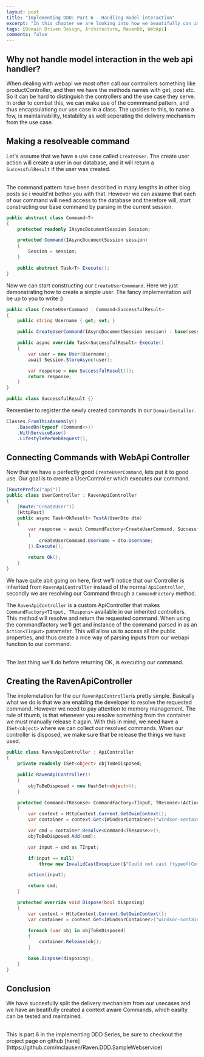 ```yaml
---
layout: post
title: "Implementing DDD: Part 6 - Handling model interaction"
excerpt: "In this chapter we are looking into how we beautifully can interact between the WebApi controller and our domain model"
tags: [Domain Driven Design, Architecture, RavenDb, WebApi]
comments: false
---
```


## Why not handle model interaction in the web api handler?

When dealing with webapi we most often call our controllers something like productController, and then we have the methods names with get, post etc. So it can be hard to distinguish the controllers and the use case they serve. In order to combat this, we can make use of the commmand pattern, and thus encapsulationg our use case in a class. The upsides to this, to name a few, is maintainability, testability as well seperating the delivery mechanism from the use case.

## Making a resolveable command
Let's assume that we have a use case called `CreateUser`. The create user action will create a user in our database, and it will return a `SuccessfulResult` if the user was created.

<br />
The command pattern have been described in many lengths in other blog posts so i would'nt bother you with that. However we can assume that each of our command will need access to the database and therefore will, start constructing our base command by parsing in the current session.

``` csharp
public abstract class Command<T>
{
    protected readonly IAsyncDocumentSession Session;

    protected Command(IAsyncDocumentSession session)
    {
        Session = session;
    }

    public abstract Task<T> Execute();
}
```

Now we can start constructing our `CreateUserCommmand`. Here we just demonstrating how to create a simple user. The fancy implementation will be up to you to write :)

``` csharp
public class CreateUserCommand : Command<SuccessfulResult>
{
    public string Username { get; set; }

    public CreateUserCommand(IAsyncDocumentSession session) : base(session){}

    public async override Task<SuccessfulResult> Execute()
    {
        var user = new User(Username);
        await Session.StoreAsync(user);

        var response = new SuccessfulResult());
        return response;
    }
}

public class SuccessfulResult {}
```

Remember to register the newly created commands in our `DomainInstaller`.
``` csharp
Classes.FromThisAssembly()
    .BasedOn(typeof (Command<>))
    .WithServiceBase()
    .LifestylePerWebRequest(),
```

## Connecting Commands with WebApi Controller

Now that we have a perfectly good `CreateUserCommand`, lets put it to good use. Our goal is to create a UserController which executes our command.

``` csharp
[RoutePrefix("api")]
public class UserController : RavenApiController
{
    [Route("CreateUser")]
    [HttpPost]
    public async Task<OkResult> TestA(UserDto dto)
    {
        var response = await CommandFactory<CreateUserCommand, SuccessfulResult>(createUserCommand =>
        {
            createUserCommand.Username = dto.Username;
        }).Execute();

        return Ok();
    }
}
```

We have quite abit going on here, first we'll notice that our Controller is inherited from `RavenApiController` instead of the normal `ApiController`, secondly we are resolving our Command through a `CommandFactory` method.

The `RavenApiController` is a custom ApiController that makes `CommandFactory<TInput, TRespons>` available in our inherited controllers. This method will resolve and return the requested command. When using the commandfactory we'll get and instance of the command parsed in as an `Action<TInput>` parameter. This will allow us to access all the public properties, and thus create a nice way of parsing inputs from our webapi function to our command.

<br/>
The last thing we'll do before returning OK, is executing our command.

## Creating the RavenApiController
The implemetation for the our `RavenApiController`is pretty simple. Basically what we do is that we are enabling the developer to resolve the requested command. However we need to pay attention to memory management. The rule of thumb, is that whenever you resolve something from the container we must manually release it again. With this in mind, we need have a `ISet<object>` where we can collect our resolved commands. When our controller is disposed, we make sure that be release the things we have used. 

``` csharp
public class RavenApiController : ApiController
{
    private readonly ISet<object> objToBeDisposed;

    public RavenApiController()
    {
        objToBeDisposed = new HashSet<object>();
    } 

    protected Command<TResonse> CommandFactory<TInput, TResonse>(Action<TInput> action) where TInput : Command<TResonse>
    {
        var context = HttpContext.Current.GetOwinContext();
        var container = context.Get<IWindsorContainer>("windsor-container");

        var cmd = container.Resolve<Command<TResonse>>();
        objToBeDisposed.Add(cmd);

        var input = cmd as TInput;

        if(input == null)
            throw new InvalidCastException($"Could not cast {typeof(Command<TResonse>)} to {typeof(TInput)}");

        action(input);

        return cmd;
    }

    protected override void Dispose(bool disposing)
    {
        var context = HttpContext.Current.GetOwinContext();
        var container = context.Get<IWindsorContainer>("windsor-container");

        foreach (var obj in objToBeDisposed)
        {
            container.Release(obj);
        }

        base.Dispose(disposing);
    }
}
```

## Conclusion
We have succesfully split the delivery mechanism from our usecases and we have an beatifully created a context aware Commands, which easilty can be tested and maintained. 

<br />
This is part 6 in the implementing DDD Series, be sure to checkout the project page on github
[here](https://github.com/mclausen/Raven.DDD.SampleWebservice)